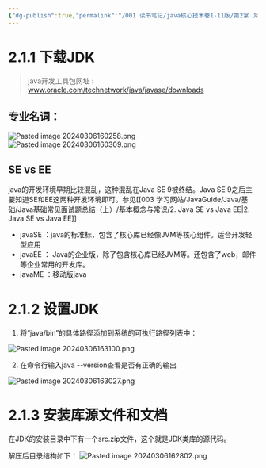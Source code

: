 ```yaml
---
{"dg-publish":true,"permalink":"/001 读书笔记/java核心技术卷1-11版/第2掌 Java程序设计环境/2.1 安装Java开发工具包/","dgPassFrontmatter":true,"created":"2024-03-06T16:32:07.031+08:00","updated":"2024-06-01T10:29:54.839+08:00"}
---
```


# 2.1.1 下载JDK

> java开发工具包网址 : www.oracle.com/technetwork/java/javase/downloads

## 专业名词：
![Pasted image 20240306160258.png](/img/user/$/$Sys999%20Attachment/Pasted%20image%2020240306160258.png)
![Pasted image 20240306160309.png](/img/user/$/$Sys999%20Attachment/Pasted%20image%2020240306160309.png)

## SE vs EE

java的开发环境早期比较混乱，这种混乱在Java SE 9被终结。Java SE 9之后主要知道SE和EE这两种开发环境即可。参见[[003 学习网站/JavaGuide/Java/基础/Java基础常见面试题总结（上）/基本概念与常识/2. Java SE vs Java EE\|2. Java SE vs Java EE]]

- javaSE ：java的标准标，包含了核心库已经像JVM等核心组件。适合开发轻型应用
- javaEE ： Java的企业版，除了包含核心库已经JVM等。还包含了web，邮件等企业常用的开发库。
- javaME ：移动版java

# 2.1.2 设置JDK

1. 将“java/bin”的具体路径添加到系统的可执行路径列表中：

![Pasted image 20240306163100.png](/img/user/$/$Sys999%20Attachment/Pasted%20image%2020240306163100.png)

2. 在命令行输入java --version查看是否有正确的输出

![Pasted image 20240306163027.png](/img/user/$/$Sys999%20Attachment/Pasted%20image%2020240306163027.png)

# 2.1.3 安装库源文件和文档

在JDK的安装目录中下有一个src.zip文件，这个就是JDK类库的源代码。

解压后目录结构如下：
![Pasted image 20240306162802.png](/img/user/$/$Sys999%20Attachment/Pasted%20image%2020240306162802.png)